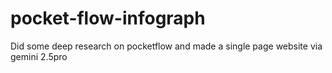 # pocket-flow-infograph
Did some deep research on pocketflow and made a single page website via gemini 2.5pro

